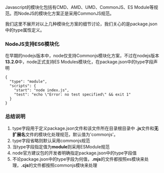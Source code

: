 Javascript的模块化包括有CMD、AMD、UMD、CommonJS、ES Module等规范。而NodeJS的模块化方案正是采用CommonJS规范。

我们这里不展开对以上几种模块化方案的细节讨论，我们关心的是package.json中的type属性定义。

### NodeJS支持ES6模块化

在早期的nodejs版本中，node仅支持Commonjs模块化方案，不过在nodejs版本**13.2.0**中，node正式支持ES Modules模块化，在package.json中的type字段声明

  
```
{
  "type": "module",
  "scripts": {
    "start": "node index.js",
    "test": "echo \"Error: no test specified\" && exit 1"
  }
}
```

### 总结说明

1. type字段用于定义package.json文件和该文件所在目录根目录中 **.js**文件和**无扩展名**文件的模块化处理规范，默认值为'commonjs'。
2. type字段省略则默认采用commonjs规范
3. 当type字段指定值为**module**则采用ESModule规范
4. node官方建议包的开发者明确指定package.json中的type字段值
5. 不论package.json中的type字段为何值，**.mjs**的文件都按照es模块来处理，**.cjs**的文件都按照commonjs模块来处理
